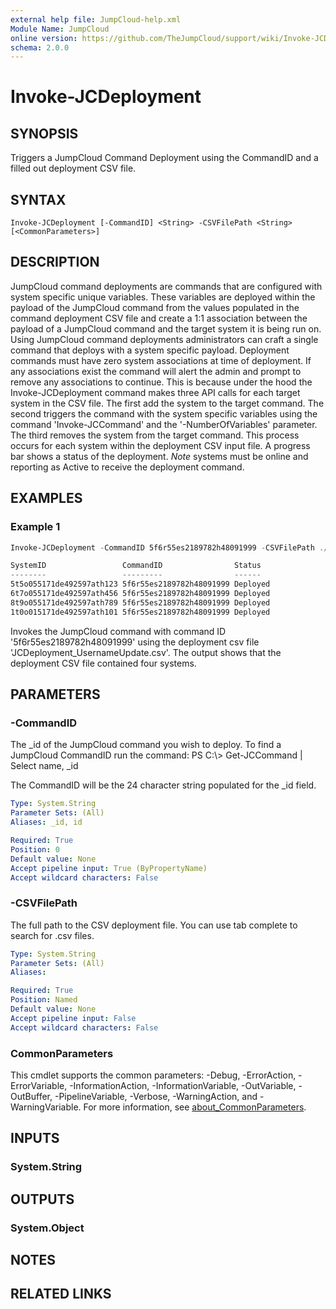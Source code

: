 ```yaml
---
external help file: JumpCloud-help.xml
Module Name: JumpCloud
online version: https://github.com/TheJumpCloud/support/wiki/Invoke-JCDeployment
schema: 2.0.0
---
```


# Invoke-JCDeployment

## SYNOPSIS
Triggers a JumpCloud Command Deployment using the CommandID and a filled out deployment CSV file.

## SYNTAX

```
Invoke-JCDeployment [-CommandID] <String> -CSVFilePath <String> [<CommonParameters>]
```

## DESCRIPTION
JumpCloud command deployments are commands that are configured with system specific unique variables. These variables are deployed within the payload of the JumpCloud command from the values populated in the command deployment CSV file and create a 1:1 association between the payload of a JumpCloud command and the target system it is being run on. Using JumpCloud command deployments administrators can craft a single command that deploys with a system specific payload.
Deployment commands must have zero system associations at time of deployment. If any associations exist the command will alert the admin and prompt to remove any associations to continue.
This is because under the hood the Invoke-JCDeployment command makes three API calls for each target system in the CSV file.
The first add the system to the target command.
The second triggers the command with the system specific variables using the command 'Invoke-JCCommand' and the '-NumberOfVariables' parameter.
The third removes the system from the target command.
This process occurs for each system within the deployment CSV input file.
A progress bar shows a status of the deployment. *Note* systems must be online and reporting as Active to receive the deployment command.

## EXAMPLES

### Example 1
```powershell
Invoke-JCDeployment -CommandID 5f6r55es2189782h48091999 -CSVFilePath ./JCDeployment_UsernameUpdate.csv

SystemID                 CommandID                Status
--------                 ---------                ------
5t5o055171de492597ath123 5f6r55es2189782h48091999 Deployed
6t7o055171de492597ath456 5f6r55es2189782h48091999 Deployed
8t9o055171de492597ath789 5f6r55es2189782h48091999 Deployed
1t0o015171de492597ath101 5f6r55es2189782h48091999 Deployed
```

Invokes the JumpCloud command with command ID '5f6r55es2189782h48091999' using the deployment csv file 'JCDeployment_UsernameUpdate.csv'. The output shows that the deployment CSV file contained four systems.

## PARAMETERS

### -CommandID
The _id of the JumpCloud command you wish to deploy.
To find a JumpCloud CommandID run the command: PS C:\\\> Get-JCCommand | Select name, _id

The CommandID will be the 24 character string populated for the _id field.

```yaml
Type: System.String
Parameter Sets: (All)
Aliases: _id, id

Required: True
Position: 0
Default value: None
Accept pipeline input: True (ByPropertyName)
Accept wildcard characters: False
```

### -CSVFilePath
The full path to the CSV deployment file.
You can use tab complete to search for .csv files.

```yaml
Type: System.String
Parameter Sets: (All)
Aliases:

Required: True
Position: Named
Default value: None
Accept pipeline input: False
Accept wildcard characters: False
```

### CommonParameters
This cmdlet supports the common parameters: -Debug, -ErrorAction, -ErrorVariable, -InformationAction, -InformationVariable, -OutVariable, -OutBuffer, -PipelineVariable, -Verbose, -WarningAction, and -WarningVariable. For more information, see [about_CommonParameters](http://go.microsoft.com/fwlink/?LinkID=113216).

## INPUTS

### System.String

## OUTPUTS

### System.Object
## NOTES

## RELATED LINKS
